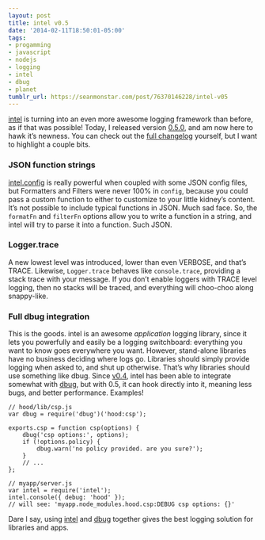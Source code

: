 ```yaml
---
layout: post
title: intel v0.5
date: '2014-02-11T18:50:01-05:00'
tags:
- progamming
- javascript
- nodejs
- logging
- intel
- dbug
- planet
tumblr_url: https://seanmonstar.com/post/76370146228/intel-v05
---
```

[intel](http://seanmonstar.github.io/intel) is turning into an even more awesome logging framework than before, as if that was possible! Today, I released version [0.5.0](https://github.com/seanmonstar/intel/releases/tag/v0.5.0), and am now here to hawk it’s newness. You can check out the [full changelog](https://github.com/seanmonstar/intel/releases/tag/v0.5.0) yourself, but I want to highlight a couple bits.

### JSON function strings

[intel.config](http://seanmonstar.github.io/intel/#full-configuration) is really powerful when coupled with some JSON config files, but Formatters and Filters were never 100% in `config`, because you could pass a custom function to either to customize to your little kidney’s content. It’s not possible to include typical functions in JSON. Much sad face. So, the `formatFn` and `filterFn` options allow you to write a function in a string, and intel will try to parse it into a function. Such JSON.

### Logger.trace

A new lowest level was introduced, lower than even VERBOSE, and that’s TRACE. Likewise, `Logger.trace` behaves like `console.trace`, providing a stack trace with your message. If you don’t enable loggers with TRACE level logging, then no stacks will be traced, and everything will choo-choo along snappy-like.

### Full dbug integration

This is the goods. intel is an awesome _application_ logging library, since it lets you powerfully and easily be a logging switchboard: everything you want to know goes everywhere you want. However, stand-alone libraries have no business deciding where logs go. Libraries should simply provide logging when asked to, and shut up otherwise. That’s why libraries should use something like dbug. Since [v0.4](http://seanmonstar.com/post/72010941112/intel-0-4), intel has been able to integrate somewhat with [dbug](http://seanmonstar.com/post/65083195617/dbug-v0-1), but with 0.5, it can hook directly into it, meaning less bugs, and better performance. Examples!

    // hood/lib/csp.js
    var dbug = require('dbug')('hood:csp');
    
    exports.csp = function csp(options) {
        dbug('csp options:', options);
        if (!options.policy) {
            dbug.warn('no policy provided. are you sure?');
        }
        // ...
    };
    
    // myapp/server.js
    var intel = require('intel');
    intel.console({ debug: 'hood' });
    // will see: 'myapp.node_modules.hood.csp:DEBUG csp options: {}'

Dare I say, using [intel](http://seanmonstar.github.io/intel) and [dbug](http://seanmonstar.com/post/65083195617/dbug-v0-1) together gives the best logging solution for libraries and apps.

